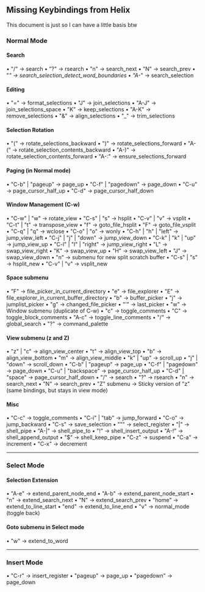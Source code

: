 ## Missing Keybindings from Helix
This document is just so I can have a little basis btw

### Normal Mode

#### Search

• "/"   -> search
• "?"   -> rsearch
• "n"   -> search_next
• "N"   -> search_prev
• "*"   -> search_selection_detect_word_boundaries
• "A-*" -> search_selection

#### Editing

• "="   -> format_selections
• "J"   -> join_selections
• "A-J" -> join_selections_space
• "K"   -> keep_selections
• "A-K" -> remove_selections
• "&"   -> align_selections
• "_"   -> trim_selections

#### Selection Rotation

• "("   -> rotate_selections_backward
• ")"   -> rotate_selections_forward
• "A-(" -> rotate_selection_contents_backward
• "A-)" -> rotate_selection_contents_forward
• "A-:" -> ensure_selections_forward

#### Paging (in Normal mode)

• "C-b" | "pageup"   -> page_up
• "C-f" | "pagedown" -> page_down
• "C-u"              -> page_cursor_half_up
• "C-d"              -> page_cursor_half_down

#### Window Management (C-w)

• "C-w" | "w"           -> rotate_view
• "C-s" | "s"           -> hsplit
• "C-v" | "v"           -> vsplit
• "C-t" | "t"           -> transpose_view
• "f"                   -> goto_file_hsplit
• "F"                   -> goto_file_vsplit
• "C-q" | "q"           -> wclose
• "C-o" | "o"           -> wonly
• "C-h" | "h" | "left"  -> jump_view_left
• "C-j" | "j" | "down"  -> jump_view_down
• "C-k" | "k" | "up"    -> jump_view_up
• "C-l" | "l" | "right" -> jump_view_right
• "L"                   -> swap_view_right
• "K"                   -> swap_view_up
• "H"                   -> swap_view_left
• "J"                   -> swap_view_down
• "n"                   -> submenu for new split scratch buffer
 • "C-s" | "s"          -> hsplit_new
 • "C-v" | "v"          -> vsplit_new


#### Space submenu

• "F"   -> file_picker_in_current_directory
• "e"   -> file_explorer
• "E"   -> file_explorer_in_current_buffer_directory
• "b"   -> buffer_picker
• "j"   -> jumplist_picker
• "g"   -> changed_file_picker
• "'"   -> last_picker
• "w"   -> Window submenu (duplicate of C-w)
• "c"   -> toggle_comments
• "C"   -> toggle_block_comments
• "A-c" -> toggle_line_comments
• "/"   -> global_search
• "?"   -> command_palette

#### View submenu (z and Z)

• "z" | "c"           -> align_view_center
• "t"                 -> align_view_top
• "b"                 -> align_view_bottom
• "m"                 -> align_view_middle
• "k" | "up"          -> scroll_up
• "j" | "down"        -> scroll_down
• "C-b" | "pageup"    -> page_up
• "C-f" | "pagedown"  -> page_down
• "C-u" | "backspace" -> page_cursor_half_up
• "C-d" | "space"     -> page_cursor_half_down
• "/"                 -> search
• "?"                 -> rsearch
• "n"                 -> search_next
• "N"                 -> search_prev
• "Z" submenu         -> Sticky version of "z" (same bindings, but stays in view mode)

#### Misc

• "C-c"         -> toggle_comments
• "C-i" | "tab" -> jump_forward
• "C-o"         -> jump_backward
• "C-s"         -> save_selection
• "\""          -> select_register
• "|"           -> shell_pipe
• "A-|"         -> shell_pipe_to
• "!"           -> shell_insert_output
• "A-!"         -> shell_append_output
• "$"           -> shell_keep_pipe
• "C-z"         -> suspend
• "C-a"         -> increment
• "C-x"         -> decrement

---

### Select Mode

#### Selection Extension

• "A-e"  -> extend_parent_node_end
• "A-b"  -> extend_parent_node_start
• "n"    -> extend_search_next
• "N"    -> extend_search_prev
• "home" -> extend_to_line_start
• "end"  -> extend_to_line_end
• "v"    -> normal_mode (toggle back)

#### Goto submenu in Select mode

• "w" -> extend_to_word

---

### Insert Mode

• "C-r"      -> insert_register
• "pageup"   -> page_up
• "pagedown" -> page_down
